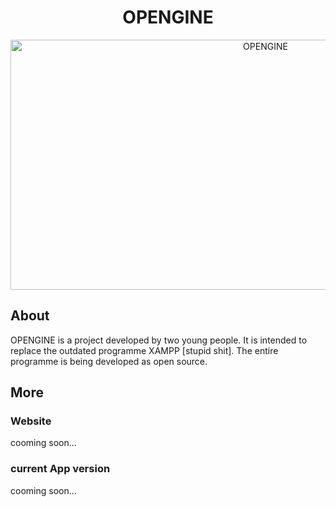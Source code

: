 <h1 align="center">OPENGINE</h1>
<p align="center">
<img width="800" height="400" src="https://i.ibb.co/fYpDPVL/OPENGINE.png" alt="OPENGINE" border="0">
</p>
<h2>About</h2>
<p>
  OPENGINE is a project developed by two young people. It is intended to replace the outdated programme XAMPP [stupid shit]. The entire programme is being developed as open source. 
</p>
<h2>More</h2>
<h3>Website</h3>
cooming soon...
<h3>current App version</h3>

cooming soon...
